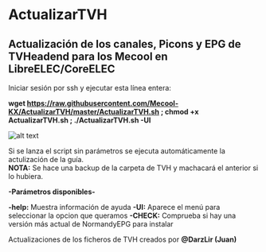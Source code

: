# ActualizarTVH

## Actualización de los canales, Picons y EPG de TVHeadend para los Mecool en LibreELEC/CoreELEC

Iniciar sesión por ssh y ejecutar esta línea entera:

**wget https://raw.githubusercontent.com/Mecool-KX/ActualizarTVH/master/ActualizarTVH.sh ; chmod +x ActualizarTVH.sh ; ./ActualizarTVH.sh -UI**

![alt text](https://lh3.googleusercontent.com/6vMe19I5CiDojL2mSFHH_H2is6KC-Jqklj1GuBQMtrKQCV2NGF8Mk6JHftEgRUhKpbXq2RdCE7d-lXdI5MudNb4PY4a09vOL8AbcXiavlClxTts-JHpEa8-X_CCGEObxV3a7HT8VmpXfdQXYcSaX5t1G6itHBd9eYlAG6E6vjZ7NRifAvEzSG0NJx2K7QVoKF7pJqbpiKN01QwZWEH0p3JFz1h7LADdAKsRCM3C60acY3LwT5e_nMhpBvtxb1J7JFl-zsv-ri7F2tQ_siBjOYyp6AGiNmiMlGMIo-4TfzUn4MJctTwTYj64EEENaeJBxYa3Q3HV_pjAYNXnZK1EwDpylex3vFrYBegVOHLPmwz5OVPXLmL4vlWT5ee576Yd6BKulNETU1fV8NKSVcS5J4qeM4hmMcBHQ4wsSX_hp1g3LqAQdPYUv1djp84qN0J4i2pyJEYCGjVvHHUZu7LbpVcaHch84NFBvqQK_9DCQhx3ElZmog7Wgszs8evk_RkMdEKRmnEQ6iV2JSrOX2KCiuGbAppOfSvVX-WXhhQl9tuSENvqNqTYR8B0xojFpy-1Ch_uRzTWCFtZgd1fjtYKrA38IaH8lNCbIAht84CwxMvTXoOLZ01qe0yYwiEfN5MDHWFF6gbqE0tuz-lMoG92NIJw6F5NcEnDkWNv8s9ntF2Xer8VzJT0MLxZsjH-x4ty97GrsHYTzXviKLUi92_o=w901-h626-no)

Si se lanza el script sin parámetros se ejecuta automáticamente la actulización de la guía.<br/>
**NOTA:** Se hace una backup de la carpeta de TVH y machacará el anterior si lo hubiera.

**-Parámetros disponibles-**

**-help:** Muestra información de ayuda
**-UI:** Aparece el menú para seleccionar la opcion que queramos
**-CHECK:** Comprueba si hay una versión más actual de NormandyEPG para instalar

Actualizaciones de los ficheros de TVH creados por **@DarzLir (Juan)**
